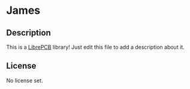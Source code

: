 # James

## Description

This is a [LibrePCB](https://librepcb.org) library!
Just edit this file to add a description about it.

## License

No license set.
